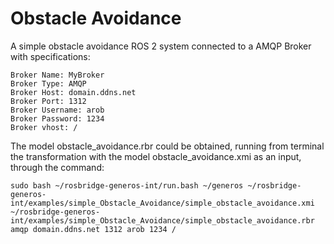 # Obstacle Avoidance

A simple obstacle avoidance ROS 2 system connected to a AMQP Broker with specifications:

```
Broker Name: MyBroker
Broker Type: AMQP
Broker Host: domain.ddns.net
Broker Port: 1312
Broker Username: arob
Broker Password: 1234
Broker vhost: /
```

The model obstacle_avoidance.rbr could be obtained, running from terminal the transformation with the model obstacle_avoidance.xmi as an input, through the command:

```
sudo bash ~/rosbridge-generos-int/run.bash ~/generos ~/rosbridge-generos-int/examples/simple_Obstacle_Avoidance/simple_obstacle_avoidance.xmi ~/rosbridge-generos-int/examples/simple_Obstacle_Avoidance/simple_obstacle_avoidance.rbr amqp domain.ddns.net 1312 arob 1234 /
```
